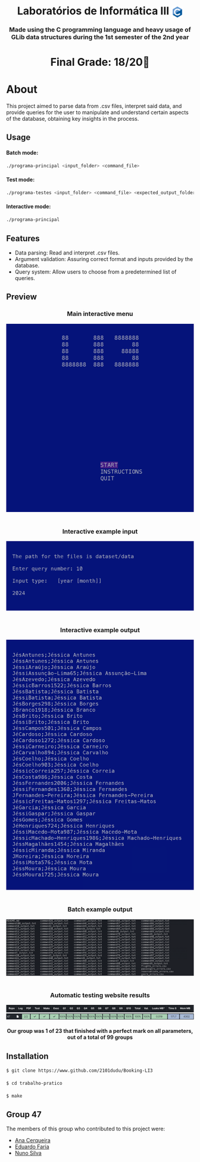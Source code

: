 <h1 align="center">Laboratórios de Informática III <img align="center" src="https://github.com/devicons/devicon/blob/master/icons/c/c-original.svg" target="_blank" title="C" alt="C" width="30" height="30"/></h1>

<h3 align="center"> Made using the C programming language and heavy usage of GLib data structures during the 1st semester of the 2nd year</h3> 

<h1 align="center">Final Grade: 18/20💫</h1>

<h1>About</h1> 
This project aimed to parse data from .csv files, interpret said data, and provide queries for the user to manipulate and understand certain aspects of the database, obtaining key insights in the process.

## Usage
#### Batch mode: 
```bash
./programa-principal <input_folder> <command_file>
```
#### Test mode: 
```bash
./programa-testes <input_folder> <command_file> <expected_output_folder>
```
#### Interactive mode: 
```bash
./programa-principal
```

<h2>Features</h2>
    <ul>
        <li>Data parsing: Read and interpret .csv files.</li>
        <li>Argument validation: Assuring correct format and inputs provided by the database.</li>
        <li>Query system: Allow users to choose from a predetermined list of queries.</li>
    </ul>

## Preview

<h3 align="center"> Main interactive menu</h3> 

![Main Menu](ReadMe_Photos/Interactive_Menu_Screen.png)

#

<h3 align="center"> Interactive example input</h3> 

![Input](ReadMe_Photos/Interactive_Example_Input.png)

#

<h3 align="center"> Interactive example output</h3> 

![Output](ReadMe_Photos/Interactive_Example_Output.png)

#

<h3 align="center"> Batch example output</h3> 

![Batch Mode Output](ReadMe_Photos/Batch_Mode_Output.png)

#

<h3 align="center"> Automatic testing website results</h3> 

![Automatic Testing Result](ReadMe_Photos/Automatic_Testing_Result.png)
![Automatic Testing Information](ReadMe_Photos/Automatic_Testing_Information.png)

<h4 align="center">Our group was 1 of 23 that finished with a perfect mark on all parameters, out of a total of 99 groups</h4> 



<h2>Installation</h2>

```bash
$ git clone https://www.github.com/2101dudu/Booking-LI3

$ cd trabalho-pratico

$ make
```

## Group 47
The members of this group who contributed to this project were:
- <a href="https://www.github.com/Cerqueira025">Ana Cerqueira</a>
- <a href="https://www.github.com/2101dudu">Eduardo Faria</a>
- <a href="https://www.github.com/NunoMRS7">Nuno Silva</a>

